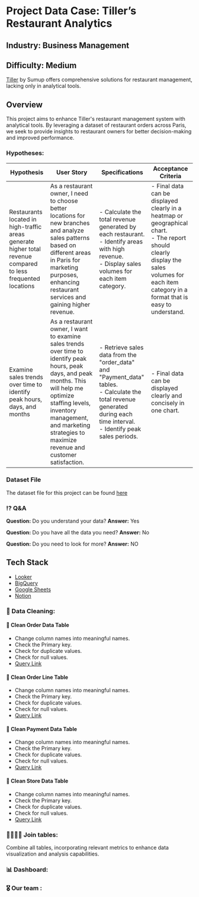 # Project Data Case: Tiller’s Restaurant Analytics

## Industry: Business Management
## Difficulty: Medium
[Tiller](https://www.tillersystems.com/) by Sumup offers comprehensive solutions for restaurant management, lacking only in analytical tools. 


## Overview

This project aims to enhance Tiller's restaurant management system with analytical tools. By leveraging a dataset of restaurant orders across Paris, we seek to provide insights to restaurant owners for better decision-making and improved performance.


### Hypotheses:

| Hypothesis                                                  | User Story                                                                                                       | Specifications                                                                                               | Acceptance Criteria                                                                                                                                         |
|-------------------------------------------------------------|------------------------------------------------------------------------------------------------------------------|--------------------------------------------------------------------------------------------------------------|-------------------------------------------------------------------------------------------------------------------------------------------------------------|
| Restaurants located in high-traffic areas generate higher total revenue compared to less frequented locations | As a restaurant owner, I need to choose better locations for new branches and analyze sales patterns based on different areas in Paris for marketing purposes, enhancing restaurant services and gaining higher revenue. | - Calculate the total revenue generated by each restaurant. <br> - Identify areas with high revenue. <br> - Display sales volumes for each item category. | - Final data can be displayed clearly in a heatmap or geographical chart. <br> - The report should clearly display the sales volumes for each item category in a format that is easy to understand. |
| Examine sales trends over time to identify peak hours, days, and months | As a restaurant owner, I want to examine sales trends over time to identify peak hours, peak days, and peak months. This will help me optimize staffing levels, inventory management, and marketing strategies to maximize revenue and customer satisfaction. | - Retrieve sales data from the "order_data" and "Payment_data" tables. <br> - Calculate the total revenue generated during each time interval. <br> - Identify peak sales periods. | - Final data can be displayed clearly and concisely in one chart. |



### Dataset File
The dataset file for this project can be found [here](dataset_schema.md)


### ⁉️ Q&A

**Question:** Do you understand your data?
**Answer:** Yes

**Question:** Do you have all the data you need?
**Answer:** No

**Question:** Do you need to look for more? 
**Answer:** NO


## Tech Stack

- [Looker](https://lookerstudio.google.com/s/lfVl7mkRGdQ)
- [BigQuery](https://console.cloud.google.com/bigquery?ws=!1m4!1m3!3m2!1ssmart-bite-final-da-project!2sTiller_Dataset)
- [Google Sheets](https://docs.google.com/spreadsheets/d/1IPDQ9qLjIOauvk-IAzmQg59IiZ3dZsMGiWmy10FII_k/edit?usp=sharing)
- [Notion](https://www.notion.so/SmartBites-Empowering-Restaurants-with-Data-driven-Insights-1ddce15ea3f44a8c9b3e65d9ec148c2e?pvs=4)



### 🧽 Data Cleaning:

#### 📱 Clean Order Data Table
- Change column names into meaningful names.
- Check the Primary key.
- Check for duplicate values.
- Check for null values.
- [Query Link](https://console.cloud.google.com/bigquery?ws=!1m7!1m6!12m5!1m3!1ssmart-bite-final-da-project!2sus-central1!3sbc86bd9e-1b26-4b18-8902-266623a3b227!2e1)

#### 👤 Clean Order Line Table
- Change column names into meaningful names.
- Check the Primary key.
- Check for duplicate values.
- Check for null values.
- [Query Link](https://console.cloud.google.com/bigquery?ws=!1m7!1m6!12m5!1m3!1ssmart-bite-final-da-project!2sus-central1!3sa6d189ec-7622-44f5-8406-52c65a99e717!2e1)

#### 💸 Clean Payment Data Table
- Change column names into meaningful names.
- Check the Primary key.
- Check for duplicate values.
- Check for null values.
- [Query Link](https://console.cloud.google.com/bigquery?ws=!1m7!1m6!12m5!1m3!1ssmart-bite-final-da-project!2sus-central1!3s6e6e02e8-378c-46b8-9a1a-f01702cb09b6!2e1)

#### 🏪 Clean Store Data Table
- Change column names into meaningful names.
- Check the Primary key.
- Check for duplicate values.
- Check for null values.
- [Query Link](https://console.cloud.google.com/bigquery?ws=!1m7!1m6!12m5!1m3!1ssmart-bite-final-da-project!2sus-central1!3s27ebf52f-ba56-4597-a89c-8d22bd774f3d!2e1)


### 👨‍👩‍👧‍👦 Join tables:

Combine all tables, incorporating relevant metrics to enhance data visualization and analysis capabilities.


### 📊 Dashboard:



### 🎖️ Our team :




